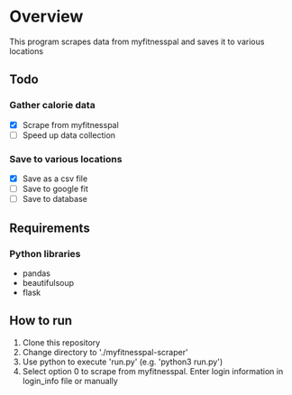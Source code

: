 # Overview #

This program scrapes data from myfitnesspal and saves it to various locations

## Todo ##

### Gather calorie data ##

- [x] Scrape from myfitnesspal
- [ ] Speed up data collection

### Save to various locations ##

- [x] Save as a csv file
- [ ] Save to google fit
- [ ] Save to database

## Requirements ##

### Python libraries ##

- pandas
- beautifulsoup
- flask

## How to run ##

1. Clone this repository
2. Change directory to './myfitnesspal-scraper'
3. Use python to execute 'run.py' (e.g. 'python3 run.py')
4. Select option 0 to scrape from myfitnesspal. Enter login information in login_info file or manually
